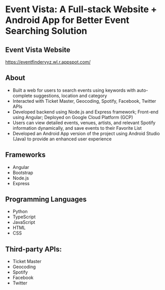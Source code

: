 # Event Vista: A Full-stack Website + Android App for Better Event Searching Solution

## Event Vista Website
https://eventfinderyyz.wl.r.appspot.com/

## About
*	Built a web for users to search events using keywords with auto-complete suggestions, location and category
*	Interacted with Ticket Master, Geocoding, Spotify, Facebook, Twitter APIs
*	Developed backend using Node.js and Express framework; Front-end using Angular; Deployed on Google Cloud Platform (GCP)
*	Users can view detailed events, venues, artists, and relevant Spotify information dynamically, and save events to their Favorite List
*	Developed an Android App version of the project using Android Studio (Java) to provide an enhanced user experience

## Frameworks
* Angular
* Bootstrap
* Node.js
* Express

## Programming Languages
* Python
* TypeScript
* JavaScript
* HTML
* CSS

## Third-party APIs:
* Ticket Master
* Geocoding
* Spotify
* Facebook
* Twitter

